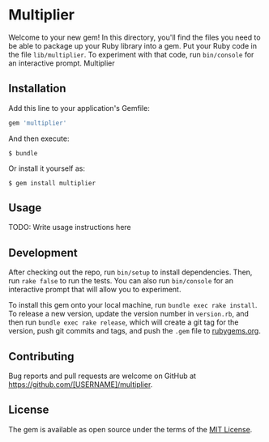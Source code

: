 # Multiplier

Welcome to your new gem! In this directory, you'll find the files you need to be able to package up your Ruby library into a gem. Put your Ruby code in the file `lib/multiplier`. To experiment with that code, run `bin/console` for an interactive prompt.
Multiplier

## Installation

Add this line to your application's Gemfile:

```ruby
gem 'multiplier'
```

And then execute:

    $ bundle

Or install it yourself as:

    $ gem install multiplier

## Usage

TODO: Write usage instructions here

## Development

After checking out the repo, run `bin/setup` to install dependencies. Then, run `rake false` to run the tests. You can also run `bin/console` for an interactive prompt that will allow you to experiment.

To install this gem onto your local machine, run `bundle exec rake install`. To release a new version, update the version number in `version.rb`, and then run `bundle exec rake release`, which will create a git tag for the version, push git commits and tags, and push the `.gem` file to [rubygems.org](https://rubygems.org).

## Contributing

Bug reports and pull requests are welcome on GitHub at https://github.com/[USERNAME]/multiplier.


## License

The gem is available as open source under the terms of the [MIT License](http://opensource.org/licenses/MIT).

